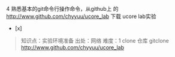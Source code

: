 4
熟悉基本的git命令行操作命令，从github上 的 http://www.github.com/chyyuu/ucore_lab 下载 ucore lab实验
- [x]  

> 知识点：实验环境准备
> 出处：网络
> 难度：1
> clone 仓库 gitclone http://www.github.com/chyyuu/ucore_lab
